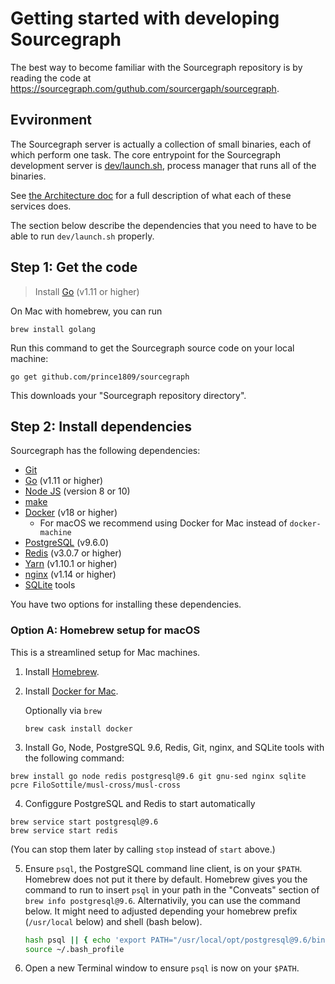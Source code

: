 # Getting started with developing Sourcegraph

The best way to become familiar with the Sourcegraph repository is by reading the code at https://sourcegraph.com/guthub.com/sourcergaph/sourcegraph.

## Evvironment

The Sourcegraph server is actually a collection of small binaries, each of which perform one task. The core entrypoint for the Sourcegraph development server is [dev/launch.sh](http://github.com/prince1809/sourcegraph.com/blob/master/dev/launch.sh), process manager that runs all of the binaries.

See [the Architecture doc](architecture.md) for a full description of what each of these services does.

The section below describe the dependencies that you need to have to be able to run `dev/launch.sh` properly.

## Step 1: Get the code

> Install [Go](https://golang.org/doc/install) (v1.11 or higher)

On Mac with homebrew, you can run

```
brew install golang
```

Run this command to get the Sourcegraph source code on your local machine:

```
go get github.com/prince1809/sourcegraph
```

This downloads your "Sourcegraph repository directory".

## Step 2: Install dependencies

Sourcegraph has the following dependencies:

- [Git](https://git-scm.com/book/en/v2/Getting-Started-Installing-Git)
- [Go](https://golang.org/doc/install) (v1.11 or higher)
- [Node JS](https://nodejs.org/en/download/) (version 8 or 10)
- [make](https://www.gnu.org/software/make/)
- [Docker](https://docs.docker.com/engine/installation/) (v18 or higher)
  - For macOS we recommend using Docker for Mac instead of `docker-machine`
- [PostgreSQL](https://wiki.postgresql.org/wiki/Detailed_installation_guides) (v9.6.0)
- [Redis](http://redis.io/) (v3.0.7 or higher)
- [Yarn](https://yarnpkg.com) (v1.10.1 or higher)
- [nginx](https://docs.nginx.com/nginx/admin-guide/installing-nginx/installing-nginx-open-source/) (v1.14 or higher)
- [SQLite](https://www.sqlite.org/index.html) tools

You have two options for installing these dependencies.

### Option A: Homebrew setup for macOS

This is a streamlined setup for Mac machines.

1. Install [Homebrew](https://brew.sh).
2. Install [Docker for Mac](https://doc.docker.com/docker-for-mac/).

   Optionally via `brew`

   ```
   brew cask install docker
   ```

3. Install Go, Node, PostgreSQL 9.6, Redis, Git, nginx, and SQLite tools with the following command:

```
brew install go node redis postgresql@9.6 git gnu-sed nginx sqlite pcre FiloSottile/musl-cross/musl-cross
```

4. Configgure PostgreSQL and Redis to start automatically

```
brew service start postgresql@9.6
brew service start redis
```

(You can stop them later by calling `stop` instead of `start` above.)

5. Ensure `psql`, the PostgreSQL command line client, is on your `$PATH`.
   Homebrew does not put it there by default. Homebrew gives you the command to run to insert `psql` in your path in the "Conveats" section of `brew info postgresql@9.6`. Alternativily, you can use the command below. It might need to adjusted depending your homebrew prefix (`/usr/local` below) and shell (bash below).


    ```bash
    hash psql || { echo 'export PATH="/usr/local/opt/postgresql@9.6/bin:$PATH"' >> ~/.bash_profile }
    source ~/.bash_profile
    ```

6.  Open a new Terminal window to ensure `psql` is now on your `$PATH`.

